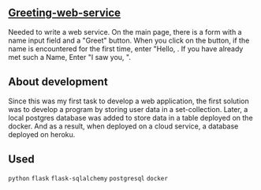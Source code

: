 ## [Greeting-web-service](https://greetings-web-service.herokuapp.com/)

Needed to write a web service. On the main page, there is a form with a name input field and a "Greet" button. When you click on the button, if the name is encountered for the first time, enter "Hello, <Name>. If you have already met such a Name, Enter "I saw you, <Name>".

## About development

Since this was my first task to develop a web application, the first solution was to develop a program by storing user data in a set-collection. Later, a local postgres database was added to store data in a table deployed on the docker. And as a result, when deployed on a cloud service, a database deployed on heroku.

## Used
`python` `flask` `flask-sqlalchemy` `postgresql` `docker`